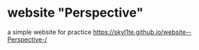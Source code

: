# website "Perspective"

a simple website for practice
https://skyl1te.github.io/website--Perspective-/



